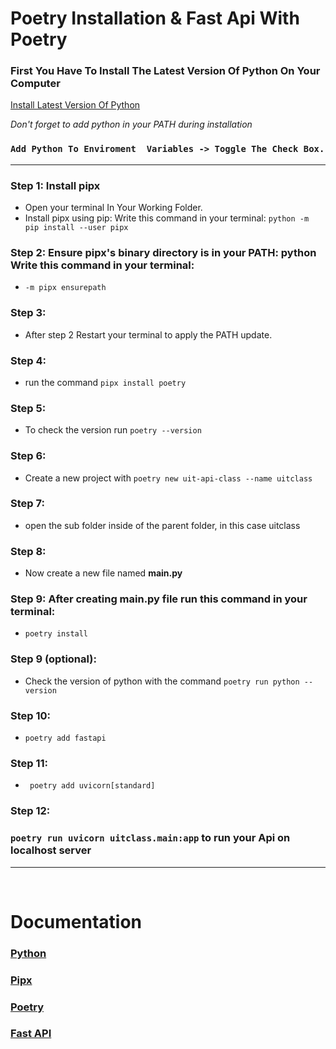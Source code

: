# **Poetry Installation & Fast Api With Poetry**


### First You Have To Install The Latest Version Of  Python On Your Computer 
[Install Latest Version Of Python](https://www.python.org/downloads/)


 *Don't forget to add  python in your PATH during installation*

### ```Add Python To Enviroment  Variables -> Toggle The Check Box.```

---
### **Step 1: Install pipx**

- Open your terminal In Your Working Folder.
- Install pipx using pip: Write this command in your terminal: `python -m pip install --user pipx`
  

### **Step 2: Ensure pipx's binary directory is in your PATH: python Write this command in your terminal:**
- `-m pipx ensurepath`

### **Step 3:** 
- After step 2 Restart your terminal to apply the PATH update.

### **Step 4:**
- run the command `pipx install poetry`

### **Step 5:**
- To check the version run `poetry --version`

### **Step 6:**
- Create a new project with `poetry new uit-api-class --name uitclass`

### **Step 7:**
- open the sub folder inside of the parent folder, in this case uitclass

### **Step 8:** 
- Now create a new file named **main.py**

### **Step 9: After creating main.py file run this command in your terminal:** 
- `poetry install`

### **Step 9 (optional):** 
- Check the version of python with the command `poetry run python --version`

### **Step 10:** 
- `poetry add fastapi`

### **Step 11:**
- ` poetry add uvicorn[standard]`

### **Step 12:** 
### `poetry run uvicorn uitclass.main:app` to run your Api on localhost server
---
<br>

# Documentation
### [Python](https://www.python.org/)

### [Pipx](https://pipx.pypa.io/stable/installation/)

### [Poetry](https://python-poetry.org/)

### [Fast API](https://fastapi.tiangolo.com/)

